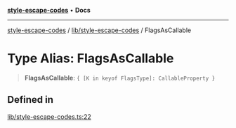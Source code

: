 [**style-escape-codes**](../../../README.md) • **Docs**

***

[style-escape-codes](../../../modules.md) / [lib/style-escape-codes](../README.md) / FlagsAsCallable

# Type Alias: FlagsAsCallable

> **FlagsAsCallable**: `{ [K in keyof FlagsType]: CallableProperty }`

## Defined in

[lib/style-escape-codes.ts:22](https://github.com/mastermind-0xff/style-escape-codes/blob/d24be47348dc917721cee407992c80d82d402371/src/lib/style-escape-codes.ts#L22)
